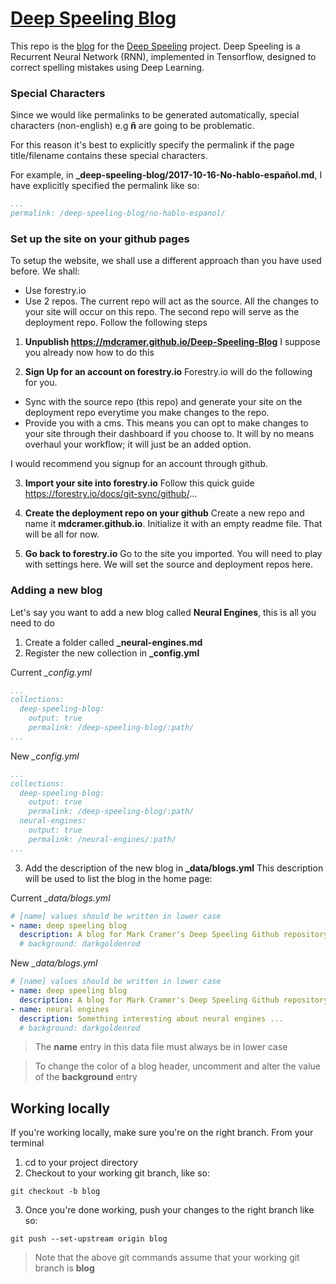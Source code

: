 # [Deep Speeling Blog](https://mdcramer.github.io/Deep-Speeling-Blog/)

This repo is the [blog](https://mdcramer.github.io/Deep-Speeling-Blog/) for the [Deep Speeling](https://github.com/mdcramer/Deep-Speeling) project. Deep Speeling is a Recurrent Neural Network (RNN), implemented in Tensorflow, designed to correct spelling mistakes using Deep Learning.

### Special Characters
Since we would like permalinks to be generated automatically, special characters (non-english) e.g **ñ** are going to be problematic.

For this reason it's best to explicitly specify the permalink if the page title/filename contains these special characters.

For example, in **_deep-speeling-blog/2017-10-16-No-hablo-español.md**, I have explicitly specified the permalink like so:

```yaml
...
permalink: /deep-speeling-blog/no-hablo-espanol/
```

### Set up the site on your github pages
To setup the website, we shall use a different approach than you have used before. We shall:
* Use forestry.io
* Use 2 repos. The current repo will act as the source. All the changes to your site will occur on this repo. The second repo will serve as the deployment repo. Follow the following steps

1. **Unpublish https://mdcramer.github.io/Deep-Speeling-Blog**
I suppose you already  now how to do this

2. **Sign Up for an account on forestry.io**
Forestry.io will do the following for you.
* Sync with the source repo (this repo) and generate your site on the deployment repo everytime you make changes to the repo.
* Provide you with a cms. This means you can opt to make changes to your site through their dashboard if you choose to. It will by no means overhaul your workflow; it will just be an added option.

I would recommend you signup for an account through github.

3. **Import your site into forestry.io**
Follow this quick guide https://forestry.io/docs/git-sync/github/...

4. **Create the deployment repo on your github**
Create a new repo and name it **mdcramer.github.io**. Initialize it with an empty readme file. That will be all for now.

5. **Go back to forestry.io**
Go to the site you imported. You will need to play with settings here. We will set the source and deployment repos here.


### Adding a new blog
Let's say you want to add a new blog called **Neural Engines**, this is all you need to do
 
1. Create a folder called **_neural-engines.md**
2. Register the new collection in **_config.yml**

Current *_config.yml*
```yaml
...
collections:
  deep-speeling-blog:
    output: true
    permalink: /deep-speeling-blog/:path/
...
```

New *_config.yml*
```yaml
...
collections:
  deep-speeling-blog:
    output: true
    permalink: /deep-speeling-blog/:path/
  neural-engines:
    output: true
    permalink: /neural-engines/:path/
...
```
3. Add the description of the new blog in **_data/blogs.yml**
This description will be used to list the blog in the home page:

Current *_data/blogs.yml*
```yaml
# [name] values should be written in lower case
- name: deep speeling blog
  description: A blog for Mark Cramer's Deep Speeling Github repository. Recurrent neural network (RNN) using Tensorflow designed to correct spelling mistakes.
  # background: darkgoldenrod
```
New *_data/blogs.yml*
```yaml
# [name] values should be written in lower case
- name: deep speeling blog
  description: A blog for Mark Cramer's Deep Speeling Github repository. Recurrent neural network (RNN) using Tensorflow designed to correct spelling mistakes.
- name: neural engines
  description: Something interesting about neural engines ...
  # background: darkgoldenrod
```

> The **name** entry in this data file must always be in lower case

> To change the color of a blog header, uncomment and alter the value of the **background** entry

## Working locally

If you're working locally, make sure you're on the right branch. From your terminal
1. cd to your project directory
2. Checkout to your working git branch, like so:

```
git checkout -b blog
```

3. Once you're done working, push your changes to the right branch like so:

```
git push --set-upstream origin blog
```

> Note that the above git commands assume that your working git branch is **blog**

